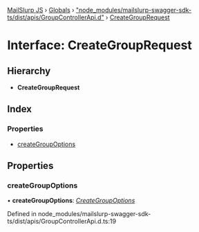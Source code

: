 [MailSlurp JS](../README.md) › [Globals](../globals.md) › ["node_modules/mailslurp-swagger-sdk-ts/dist/apis/GroupControllerApi.d"](../modules/_node_modules_mailslurp_swagger_sdk_ts_dist_apis_groupcontrollerapi_d_.md) › [CreateGroupRequest](_node_modules_mailslurp_swagger_sdk_ts_dist_apis_groupcontrollerapi_d_.creategrouprequest.md)

# Interface: CreateGroupRequest

## Hierarchy

* **CreateGroupRequest**

## Index

### Properties

* [createGroupOptions](_node_modules_mailslurp_swagger_sdk_ts_dist_apis_groupcontrollerapi_d_.creategrouprequest.md#creategroupoptions)

## Properties

###  createGroupOptions

• **createGroupOptions**: *[CreateGroupOptions](_node_modules_mailslurp_swagger_sdk_ts_dist_models_creategroupoptions_d_.creategroupoptions.md)*

Defined in node_modules/mailslurp-swagger-sdk-ts/dist/apis/GroupControllerApi.d.ts:19
